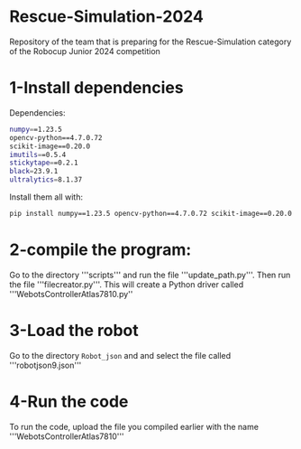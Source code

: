 # Rescue-Simulation-2024
Repository of the team that is preparing for the Rescue-Simulation category of the Robocup Junior 2024 competition

# 1-Install dependencies
Dependencies:

``` bash
numpy==1.23.5
opencv-python==4.7.0.72
scikit-image==0.20.0
imutils==0.5.4
stickytape==0.2.1
black=23.9.1
ultralytics=8.1.37
```

Install them all with:

``` bash
pip install numpy==1.23.5 opencv-python==4.7.0.72 scikit-image==0.20.0 imutils==0.5.4 stickytape==0.2.1 black==23.9.1 ultralytics==8.1.37
```
# 2-compile the program:

Go to the directory '''scripts''' and run the file '''update_path.py'''. Then run the file '''filecreator.py'''. This will create a Python driver called '''WebotsControllerAtlas7810.py''

# 3-Load the robot

Go to the directory ```Robot_json``` and and select the file called '''robotjson9.json'''

# 4-Run the code

To run the code, upload the file you compiled earlier with the name '''WebotsControllerAtlas7810'''

